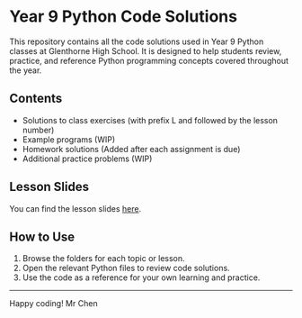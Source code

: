 # Year 9 Python Code Solutions

This repository contains all the code solutions used in Year 9 Python classes at Glenthorne High School. It is designed to help students review, practice, and reference Python programming concepts covered throughout the year.

## Contents

- Solutions to class exercises (with prefix L and followed by the lesson number)
- Example programs (WIP)
- Homework solutions (Added after each assignment is due)
- Additional practice problems (WIP)

## Lesson Slides

You can find the lesson slides [here](https://cs.sm39ps.uk/ks4/year-9-python-programming).

## How to Use

1. Browse the folders for each topic or lesson.
2. Open the relevant Python files to review code solutions.
3. Use the code as a reference for your own learning and practice.

---

Happy coding!
Mr Chen
